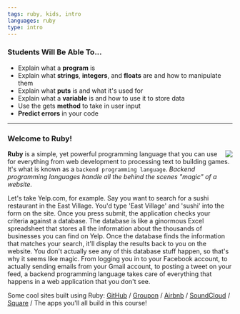 ```yaml
---
tags: ruby, kids, intro
languages: ruby
type: intro
---
```


### Students Will Be Able To...
* Explain what a **program** is
* Explain what **strings**, **integers**, and **floats** are and how to manipulate them
* Explain what **puts** is and what it's used for
* Explain what a **variable** is and how to use it to store data
* Use the gets **method** to take in user input
* **Predict errors** in your code

---
### Welcome to Ruby!
<img align="right" src="https://s3.amazonaws.com/after-school-assets/ruby"> **Ruby** is a simple, yet powerful programming language that you can use for everything from web development to processing text to building games. It's what is known as a `backend programming language`. *Backend programming languages handle all the behind the scenes "magic" of a website.*

Let's take Yelp.com, for example. Say you want to search for a sushi restaurant in the East Village. You'd type 'East Village' and 'sushi' into the form on the site. Once you press submit, the application checks your criteria against a database. The database is like a ginormous Excel spreadsheet that stores all the information about the thousands of businesses you can find on Yelp. Once the database finds the information that matches your search, it'll display the results back to you on the website. You don't actually see any of this database stuff happen, so that's why it seems like magic. From logging you in to your Facebook account, to actually sending emails from your Gmail account, to posting a tweet on your feed, a backend programming language takes care of everything that happens in a web application that you don't see. 

Some cool sites built using Ruby: [GitHub](http://www.github.com) / [Groupon](http://www.groupon.com) / [Airbnb](http://www.airbnb.com) / [SoundCloud](http://www.soundcloud.com) / [Square](http://www.square.com) / The apps you'll all build in this course!

